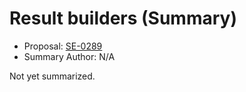 # Result builders (Summary)

* Proposal: [SE-0289](https://github.com/apple/swift-evolution/blob/main/proposals/0289-result-builders.md)
* Summary Author: N/A

Not yet summarized.
